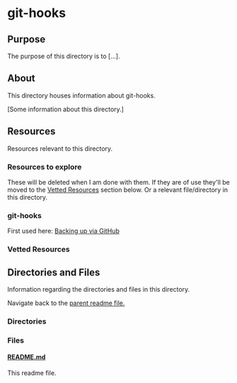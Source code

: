 # git-hooks

## Purpose

The purpose of this directory is to [...].

## About

This directory houses information about git-hooks.

[Some information about this directory.]

## Resources

Resources relevant to this directory.

### Resources to explore

These will be deleted when I am done with them. If they are of use they'll be moved to the [Vetted Resources](#vetted-resources) section below. Or a relevant file/directory in this directory.

### git-hooks

First used here: [Backing up via GitHub](https://github.com/JamieBort/Digital-Knowledge-Base/blob/main/pages/Logseq.md#backing-up-via-github)

### Vetted Resources

## Directories and Files

Information regarding the directories and files in this directory.

Navigate back to the [parent readme file.](../README.md)

### Directories

<!-- #### [directory_name/](./path_to_directory)

[About_this_directory.]

[More_info_about_this_directory.]

The `directory_name/` [README.md](./directory_name/README.md) file. -->

### Files

<!-- #### [name_of_other_file_in_here.extension]()

[About_this_file.]

[More_info_about_this_file.] -->

#### [README.md](./README.md)

This readme file.
